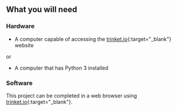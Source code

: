 ## What you will need

### Hardware

+ A computer capable of accessing the [trinket.io](https://trinket.io){:target="_blank"} website 

or

+ A computer that has Python 3 installed

### Software

This project can be completed in a web browser using [trinket.io](https://trinket.io){:target="_blank"}.